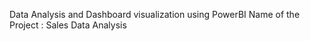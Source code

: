Data Analysis and Dashboard visualization using PowerBI
Name of the Project : Sales Data Analysis


